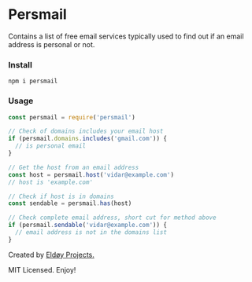 # Persmail

Contains a list of free email services typically used to find out if an email address is personal or not.

### Install

```
npm i persmail
```

### Usage

```js
const persmail = require('persmail')

// Check of domains includes your email host
if (persmail.domains.includes('gmail.com')) {
  // is personal email
}

// Get the host from an email address
const host = persmail.host('vidar@example.com')
// host is 'example.com'

// Check if host is in domains
const sendable = persmail.has(host)

// Check complete email address, short cut for method above
if (persmail.sendable('vidar@example.com')) {
  // email address is not in the domains list
}
```

Created by [Eldøy Projects.](https://eldoy.com)

MIT Licensed. Enjoy!

